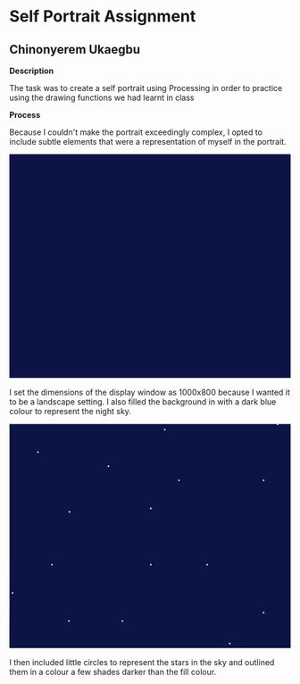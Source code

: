 # Self Portrait Assignment

## Chinonyerem Ukaegbu

**Description**

The task was to create a self portrait using Processing in order to practice using the drawing functions we had learnt in class

**Process**

Because I couldn't make the portrait exceedingly complex, I opted to include subtle elements that were a representation of myself in the portrait.

![Background only](images/Screenshot%20(118).png)

I set the dimensions of the display window as 1000x800 because I wanted it to be a landscape setting. I also filled the background in with a dark blue colour to represent the night sky.





![Background only](images/Screenshot%20(119).png)

I then included little circles to represent the stars in the sky and outlined them in a colour a few shades darker than the fill colour.
